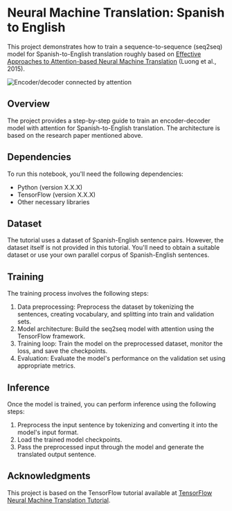 # Neural Machine Translation: Spanish to English

This project demonstrates how to train a sequence-to-sequence (seq2seq) model for Spanish-to-English translation roughly based on [Effective Approaches to Attention-based Neural Machine Translation](https://arxiv.org/abs/1508.04025v5) (Luong et al., 2015).

![Encoder/decoder connected by attention](https://www.tensorflow.org/images/tutorials/transformer/RNN%2Battention-words-spa.png)

## Overview

The project provides a step-by-step guide to train an encoder-decoder model with attention for Spanish-to-English translation. The architecture is based on the research paper mentioned above.

## Dependencies

To run this notebook, you'll need the following dependencies:

- Python (version X.X.X)
- TensorFlow (version X.X.X)
- Other necessary libraries

## Dataset

The tutorial uses a dataset of Spanish-English sentence pairs. However, the dataset itself is not provided in this tutorial. You'll need to obtain a suitable dataset or use your own parallel corpus of Spanish-English sentences.

## Training

The training process involves the following steps:

1. Data preprocessing: Preprocess the dataset by tokenizing the sentences, creating vocabulary, and splitting into train and validation sets.
2. Model architecture: Build the seq2seq model with attention using the TensorFlow framework.
3. Training loop: Train the model on the preprocessed dataset, monitor the loss, and save the checkpoints.
4. Evaluation: Evaluate the model's performance on the validation set using appropriate metrics.

## Inference

Once the model is trained, you can perform inference using the following steps:

1. Preprocess the input sentence by tokenizing and converting it into the model's input format.
2. Load the trained model checkpoints.
3. Pass the preprocessed input through the model and generate the translated output sentence.

## Acknowledgments

This project is based on the TensorFlow tutorial available at [TensorFlow Neural Machine Translation Tutorial](https://www.tensorflow.org/tutorials/text/nmt_with_attention).


